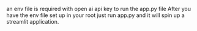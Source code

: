 an env file is required with open ai api key to run the app.py file 
After you have the env file set up in your root just run app.py and it will spin up a streamlit application.
